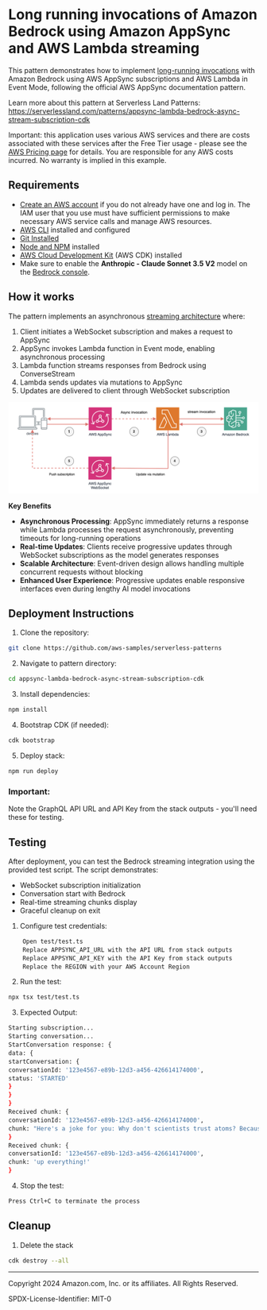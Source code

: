 # Long running invocations of Amazon Bedrock using Amazon AppSync and AWS Lambda streaming

This pattern demonstrates how to implement [long-running invocations](https://docs.aws.amazon.com/appsync/latest/devguide/resolver-reference-bedrock-js.html#long-running-invocations)  with Amazon Bedrock using AWS AppSync subscriptions and AWS Lambda in Event Mode, following the official AWS AppSync documentation pattern.

Learn more about this pattern at Serverless Land Patterns: https://serverlessland.com/patterns/appsync-lambda-bedrock-async-stream-subscription-cdk

Important: this application uses various AWS services and there are costs associated with these services after the Free Tier usage - please see the [AWS Pricing page](https://aws.amazon.com/pricing/) for details. You are responsible for any AWS costs incurred. No warranty is implied in this example.

## Requirements

* [Create an AWS account](https://portal.aws.amazon.com/gp/aws/developer/registration/index.html) if you do not already have one and log in. The IAM user that you use must have sufficient permissions to make necessary AWS service calls and manage AWS resources.
* [AWS CLI](https://docs.aws.amazon.com/cli/latest/userguide/install-cliv2.html) installed and configured
* [Git Installed](https://git-scm.com/book/en/v2/Getting-Started-Installing-Git)
* [Node and NPM](https://nodejs.org/en/download/) installed
* [AWS Cloud Development Kit](https://docs.aws.amazon.com/cdk/v2/guide/cli.html) (AWS CDK) installed
* Make sure to enable the **Anthropic - Claude Sonnet 3.5 V2** model on the [Bedrock console](https://console.aws.amazon.com/bedrock/home#/modelaccess).

## How it works

The pattern implements an asynchronous [streaming architecture](https://docs.aws.amazon.com/appsync/latest/devguide/resolver-reference-bedrock-js.html#long-running-invocations) where:

1. Client initiates a WebSocket subscription and makes a request to AppSync
2. AppSync invokes Lambda function in Event mode, enabling asynchronous processing
3. Lambda function streams responses from Bedrock using ConverseStream
4. Lambda sends updates via mutations to AppSync
5. Updates are delivered to client through WebSocket subscription

![alt text](image.png)

**Key Benefits**
- **Asynchronous Processing**: AppSync immediately returns a response while Lambda processes the request asynchronously, preventing timeouts for long-running operations
- **Real-time Updates**: Clients receive progressive updates through WebSocket subscriptions as the model generates responses
- **Scalable Architecture**: Event-driven design allows handling multiple concurrent requests without blocking
- **Enhanced User Experience**: Progressive updates enable responsive interfaces even during lengthy AI model invocations

## Deployment Instructions

1. Clone the repository:
```sh
git clone https://github.com/aws-samples/serverless-patterns
```
2. Navigate to pattern directory:
```sh
cd appsync-lambda-bedrock-async-stream-subscription-cdk
```

3. Install dependencies:
```sh
npm install
```

4. Bootstrap CDK (if needed):
```sh
cdk bootstrap
```

5. Deploy stack:
```sh
npm run deploy
```

### Important: 
Note the GraphQL API URL and API Key from the stack outputs - you'll need these for testing.

## Testing

After deployment, you can test the Bedrock streaming integration using the provided test script. The script demonstrates:
- WebSocket subscription initialization
- Conversation start with Bedrock
- Real-time streaming chunks display
- Graceful cleanup on exit

1. Configure test credentials:
```sh
    Open test/test.ts
    Replace APPSYNC_API_URL with the API URL from stack outputs
    Replace APPSYNC_API_KEY with the API Key from stack outputs
    Replace the REGION with your AWS Account Region
```

2.  Run the test:
```sh
npx tsx test/test.ts  
```

3. Expected Output:
```sh
Starting subscription...
Starting conversation...
StartConversation response: {
data: {
startConversation: {
conversationId: '123e4567-e89b-12d3-a456-426614174000',
status: 'STARTED'
}
}
}
Received chunk: {
conversationId: '123e4567-e89b-12d3-a456-426614174000',
chunk: "Here's a joke for you: Why don't scientists trust atoms? Because they make"
}
Received chunk: {
conversationId: '123e4567-e89b-12d3-a456-426614174000',
chunk: 'up everything!'
}
```

4. Stop the test:
```sh
Press Ctrl+C to terminate the process
```


## Cleanup
 
1. Delete the stack
```sh
cdk destroy --all
```
----
Copyright 2024 Amazon.com, Inc. or its affiliates. All Rights Reserved.

SPDX-License-Identifier: MIT-0
